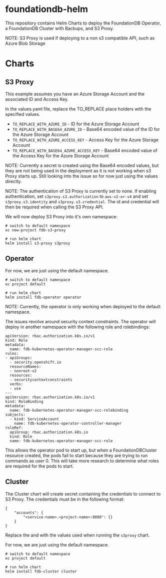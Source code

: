 # foundationdb-helm

This repository contains Helm Charts to deploy the FoundationDB Operator, a FoundationDB Cluster with Backups, and S3 Proxy.

NOTE:  S3 Proxy is used if deploying to a non s3 compatible API, such as Azure Blob Storage

# Charts

## S3 Proxy

This example assumes you have an Azure Storage Account and the associated ID and Access Key.

In the values.yaml file, replace the TO_REPLACE place holders with the specified values.

- `TO_REPLACE_WITH_AZURE_ID` - ID for the Azure Storage Account
- `TO_REPLACE_WITH_BASE64_AZURE_ID` - Base64 encoded value of the ID for the Azure Storage Account
- `TO_REPLACE_WITH_AZURE_ACCESS_KEY` - Access Key for the Azure Storage Account
- `TO_REPLACE_WITH_BASE64_AZURE_ACCESS_KEY` - Base64 encoded value of the Access Key for the Azure Storage Account

NOTE:  Currently a secret is created using the Base64 encoded values, but they are not being used in the deployment as it is not working when s3 Proxy starts up.  Still looking into the issue so for now just using the values directly.

NOTE:  The authentication of S3 Proxy is currently set to none.  If enabling authentication, set `s3proxy.s3.authorization` to `aws-v2-or-v4` and set `s3proxy.s3.identity` and `s3proxy.s3.credential`.  The id and credential will then be required when calling the S3 Proxy API.

We will now deploy S3 Proxy into it's own namespace:

```
# switch to default namespace
oc new-project fdb-s3-proxy

# run helm chart
helm install s3-proxy s3proxy
```

## Operator

For now, we are just using the default namespace.

```
# switch to default namespace
oc project default

# run helm chart
helm install fdb-operator operator
```

NOTE:  Currently, the operator is only working when deployed to the default namespace.  

The issues revolve around security context constraints.  The operator will deploy in another namespace with the following role and rolebindings:

```
apiVersion: rbac.authorization.k8s.io/v1
kind: Role
metadata:
  name: fdb-kubernetes-operator-manager-scc-role
rules:
- apiGroups:
  - security.openshift.io 
  resourceNames:
  - nonroot-v2
  resources:
  - securitycontextconstraints 
  verbs: 
  - use
---
apiVersion: rbac.authorization.k8s.io/v1
kind: RoleBinding
metadata:
  name: fdb-kubernetes-operator-manager-scc-rolebinding
subjects:
  - kind: ServiceAccount
    name: fdb-kubernetes-operator-controller-manager
roleRef:
  apiGroup: rbac.authorization.k8s.io
  kind: Role
  name: fdb-kubernetes-operator-manager-scc-role
```

This allows the operator pod to start up, but when a FoundationDBCluster resource created, the pods fail to start because they are trying to run commands as user 0.  This will take more research to determine what roles are required for the pods to start.


## Cluster

The Cluster chart will create secret containing the credentials to connect to S3 Proxy.  The credentials must be in the following format:

```
{
    "accounts": {
        "<service-name>.<project-name>:8080": {}
    }
}
```

Replace the <service-name> and <project-name> with the values used when running the `s3proxy` chart.

For now, we are just using the default namespace.

```
# switch to default namespace
oc project default

# run helm chart
helm install fdb-cluster cluster
```
